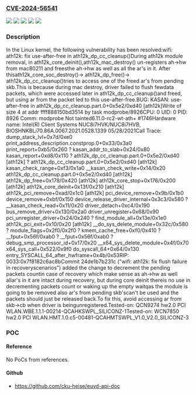 ### [CVE-2024-56541](https://cve.mitre.org/cgi-bin/cvename.cgi?name=CVE-2024-56541)
![](https://img.shields.io/static/v1?label=Product&message=Linux&color=blue)
![](https://img.shields.io/static/v1?label=Version&message=&color=brightgreen)
![](https://img.shields.io/static/v1?label=Version&message=24de1b7b231cf01d08d12db26e66b0c46253a7da%20&color=brightgreen)
![](https://img.shields.io/static/v1?label=Version&message=6.10%20&color=brightgreen)
![](https://img.shields.io/static/v1?label=Vulnerability&message=n%2Fa&color=blue)

### Description

In the Linux kernel, the following vulnerability has been resolved:wifi: ath12k: fix use-after-free in ath12k_dp_cc_cleanup()During ath12k module removal, in ath12k_core_deinit(),ath12k_mac_destroy() un-registers ah->hw from mac80211 and freesthe ah->hw as well as all the ar's in it. After thisath12k_core_soc_destroy()-> ath12k_dp_free()-> ath12k_dp_cc_cleanup()tries to access one of the freed ar's from pending skb.This is because during mac destroy, driver failed to flush fewdata packets, which were accessed later in ath12k_dp_cc_cleanup()and freed, but using ar from the packet led to this use-after-free.BUG: KASAN: use-after-free in ath12k_dp_cc_cleanup.part.0+0x5e2/0xd40 [ath12k]Write of size 4 at addr ffff888150bd3514 by task modprobe/8926CPU: 0 UID: 0 PID: 8926 Comm: modprobe Not tainted6.11.0-rc2-wt-ath+ #1746Hardware name: Intel(R) Client Systems NUC8i7HVK/NUC8i7HVB, BIOSHNKBLi70.86A.0067.2021.0528.1339 05/28/2021Call Trace:  <TASK>  dump_stack_lvl+0x7d/0xe0  print_address_description.constprop.0+0x33/0x3a0  print_report+0xb5/0x260  ? kasan_addr_to_slab+0x24/0x80  kasan_report+0xd8/0x110  ? ath12k_dp_cc_cleanup.part.0+0x5e2/0xd40 [ath12k]  ? ath12k_dp_cc_cleanup.part.0+0x5e2/0xd40 [ath12k]  kasan_check_range+0xf3/0x1a0  __kasan_check_write+0x14/0x20  ath12k_dp_cc_cleanup.part.0+0x5e2/0xd40 [ath12k]  ath12k_dp_free+0x178/0x420 [ath12k]  ath12k_core_stop+0x176/0x200 [ath12k]  ath12k_core_deinit+0x13f/0x210 [ath12k]  ath12k_pci_remove+0xad/0x1c0 [ath12k]  pci_device_remove+0x9b/0x1b0  device_remove+0xbf/0x150  device_release_driver_internal+0x3c3/0x580  ? __kasan_check_read+0x11/0x20  driver_detach+0xc4/0x190  bus_remove_driver+0x130/0x2a0  driver_unregister+0x68/0x90  pci_unregister_driver+0x24/0x240  ? find_module_all+0x13e/0x1e0  ath12k_pci_exit+0x10/0x20 [ath12k]  __do_sys_delete_module+0x32c/0x580  ? module_flags+0x2f0/0x2f0  ? kmem_cache_free+0xf0/0x410  ? __fput+0x56f/0xab0  ? __fput+0x56f/0xab0  ? debug_smp_processor_id+0x17/0x20  __x64_sys_delete_module+0x4f/0x70  x64_sys_call+0x522/0x9f0  do_syscall_64+0x64/0x130  entry_SYSCALL_64_after_hwframe+0x4b/0x53RIP: 0033:0x7f8182c6ac8bCommit 24de1b7b231c ("wifi: ath12k: fix flush failure in recoveryscenarios") added the change to decrement the pending packets countin case of recovery which make sense as ah->hw as well allar's in it are intact during recovery, but during core deinit thereis no use in decrementing packets count or waking up the empty waitqas the module is going to be removed also ar's from pending skb'scan't be used and the packets should just be released back.To fix this, avoid accessing ar from skb->cb when driver is beingunregistered.Tested-on: QCN9274 hw2.0 PCI WLAN.WBE.1.1.1-00214-QCAHKSWPL_SILICONZ-1Tested-on: WCN7850 hw2.0 PCI WLAN.HMT.1.0.c5-00481-QCAHMTSWPL_V1.0_V2.0_SILICONZ-3

### POC

#### Reference
No PoCs from references.

#### Github
- https://github.com/cku-heise/euvd-api-doc

